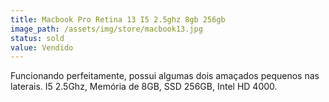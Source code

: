 ```yaml
---
title: Macbook Pro Retina 13 I5 2.5ghz 8gb 256gb
image_path: /assets/img/store/macbook13.jpg
status: sold
value: Vendido
---
```

Funcionando perfeitamente, possui algumas dois amaçados pequenos nas laterais. I5 2.5Ghz, Memória de 8GB, SSD 256GB, Intel HD 4000.
